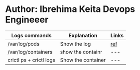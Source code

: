 # Author: Ibrehima Keita Devops Engineeer 
| Logs commands | Explanation | Links |
|---------------|--------------|-------|
/var/log/pods   | Show the log |[ref](https://killercoda.com/killer-shell-cks/scenario/apiserver-crash)|
/var/log/containers| show the containr | ---|
 crictl ps + crictl logs | Show the container | ---|
